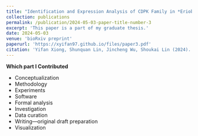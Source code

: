 ```yaml
---
title: "Identification and Expression Analysis of CDPK Family in *Eriobotrya japonica*, reveals *EjCDPK25* in Response to Freezing Stress in Fruitlets."
collection: publications
permalink: /publication/2024-05-03-paper-title-number-3
excerpt: 'This paper is a part of my graduate thesis.'
date: 2024-05-03
venue: 'bioRxiv preprint'
paperurl: 'https://xyifan97.github.io/files/paper3.pdf'
citation: 'Yifan Xiong, Shunquan Lin, Jincheng Wu, Shoukai Lin (2024). &quot;Identification and Expression Analysis of CDPK Family in Eriobotrya japonica, reveals EjCDPK25 in Response to Freezing Stress in Fruitlets.&quot; <i>bioRxiv</i>. https://doi.org/10.1101/2024.05.01.591999.'
---
```


**Which part I Contributed**  
 * Conceptualization
 * Methodology
 * Experiments
 * Software
 * Formal analysis
 * Investigation
 * Data curation
 * Writing—original draft preparation
 * Visualization
